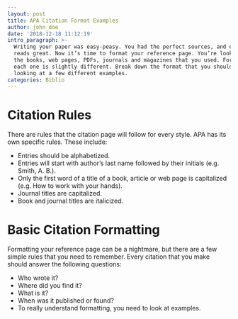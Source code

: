 ```yaml
---
layout: post
title: APA Citation Format Examples
author: john_doe
date: '2018-12-18 11:12:19'
intro_paragraph: >-
  Writing your paper was easy-peasy. You had the perfect sources, and everything
  reads great. Now it’s time to format your reference page. You’re looking at
  the books, web pages, PDFs, journals and magazines that you used. Formatting
  each one is slightly different. Break down the format that you should use by
  looking at a few different examples.
categories: Biblio
---
```

# Citation Rules

There are rules that the citation page will follow for every style. APA has its own specific rules. These include:

* Entries should be alphabetized.
* Entries will start with author’s last name followed by their initials (e.g. Smith, A. B.).
* Only the first word of a title of a book, article or web page is capitalized (e.g. How to work with your hands).
* Journal titles are capitalized.
* Book and journal titles are italicized.

# Basic Citation Formatting

Formatting your reference page can be a nightmare, but there are a few simple rules that you need to remember. Every citation that you make should answer the following questions:

* Who wrote it?
* Where did you find it?
* What is it?
* When was it published or found?
* To really understand formatting, you need to look at examples.
